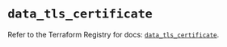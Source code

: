 # `data_tls_certificate`

Refer to the Terraform Registry for docs: [`data_tls_certificate`](https://registry.terraform.io/providers/hashicorp/tls/4.0.4/docs/data-sources/certificate).
